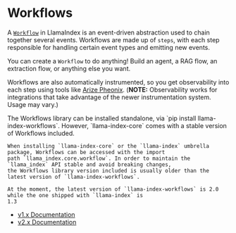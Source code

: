 # Workflows

A [`Workflow`](/python/workflows/) in LlamaIndex is an event-driven abstraction used to chain together several events. Workflows are made up
of `steps`, with each step responsible for handling certain event types and emitting new events.

You can create a `Workflow` to do anything! Build an agent, a RAG flow, an extraction flow, or anything else you want.

Workflows are also automatically instrumented, so you get observability into each step using tools like [Arize Pheonix](/python/framework/module_guides/observability#arize-phoenix-local). (**NOTE:** Observability works for integrations that take advantage of the newer instrumentation system. Usage may vary.)


<Aside>
The Workflows library can be installed standalone, via `pip install llama-index-workflows`. However,
`llama-index-core` comes with a stable version of Workflows included.
</Aside>

    When installing `llama-index-core` or the `llama-index` umbrella package, Workflows can be accessed with the import
    path `llama_index.core.workflow`. In order to maintain the `llama_index` API stable and avoid breaking changes,
    the Workflows library version included is usually older than the latest version of `llama-index-workflows`.

    At the moment, the latest version of `llama-index-workflows` is 2.0 while the one shipped with `llama-index` is
    1.3

- [v1.x Documentation](/python/workflows/v1/)
- [v2.x Documentation](/python/workflows/v2/)
